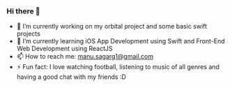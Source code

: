 ### Hi there 👋

- 🔭 I’m currently working on my orbital project and some basic swift projects
- 🌱 I’m currently learning iOS App Development using Swift and Front-End Web Development using ReactJS
- 📫 How to reach me: manu.sagarg1@gmail.com
- ⚡ Fun fact: I love watching football, listening to music of all genres and having a good chat with my friends :D

